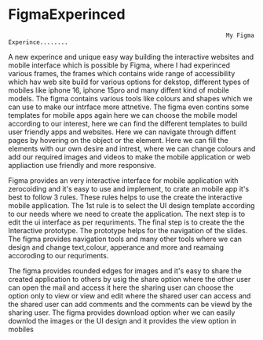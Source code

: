 # FigmaExperinced
                                                                  My Figma Experince........
A new experince and unique easy way building the interactive websites and mobile interface which is possible by Figma, where I had experinced various frames, the frames which contains wide range of accessibility which hav web site build for various options for dekstop, different types of mobiles like iphone 16, iphone 15pro and many diffent kind of mobile models. The figma contains various tools like colours and shapes which we can use to make our intrface more attnetive. The figma even contins some templates for mobile apps again here we can choose the mobile model according to our interest, here we can find the different templates to build user friendly apps and websites. Here we can navigate through diffent pages by hovering on the object or the element. Here we can fill the elements with our own desire and intrest, 
where we can change colours and add our required images and videos to make the mobile application or web appliaction use friendly and more responsive.


Figma provides an very interactive interface for mobile application with zerocoiding and it's easy to use and implement, to crate an mobile app it's best to follow 3 rules. These rules helps to use the create the 
interactive mobile application. The 1st rule is to select the UI  design template according to our needs where we need to create the application. The next step is to edit the ui interface as per requriments. The final step is to create the the Interactive prototype. The prototype helps for the navigation of the slides. The figma provides navigation tools and many other tools where we can design and change text,colour, apperance and more and reamaing accoroding to our requriments. 

The figma provides rounded edges for images and it's easy to share the created application to others by usig the share option where the other user can open the mail and access it here the sharing user can choose the option only to view or view and edit where the shared user can access and the shared user can add comments and the comments can be viewd by the sharing user. The figma provides download option wher we can easily downlod the images or the UI design  and it provides the view option in mobiles 
